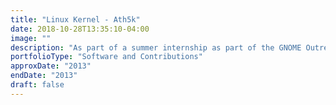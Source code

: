 ```yaml
---
title: "Linux Kernel - Ath5k"
date: 2018-10-28T13:35:10-04:00
image: ""
description: "As part of a summer internship as part of the GNOME Outreachy program, I performed maintenance on the ath5k network driver subsystem in the Linux Kernel."
portfolioType: "Software and Contributions"
approxDate: "2013"
endDate: "2013"
draft: false
---
```


